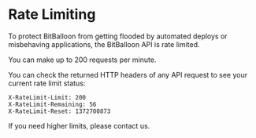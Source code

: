 Rate Limiting
=============

To protect BitBalloon from getting flooded by automated deploys or misbehaving applications, the BitBalloon API is rate limited.

You can make up to 200 requests per minute.

You can check the returned HTTP headers of any API request to see your current rate limit status:

```
X-RateLimit-Limit: 200
X-RateLimit-Remaining: 56
X-RateLimit-Reset: 1372700873
```

If you need higher limits, please contact us.